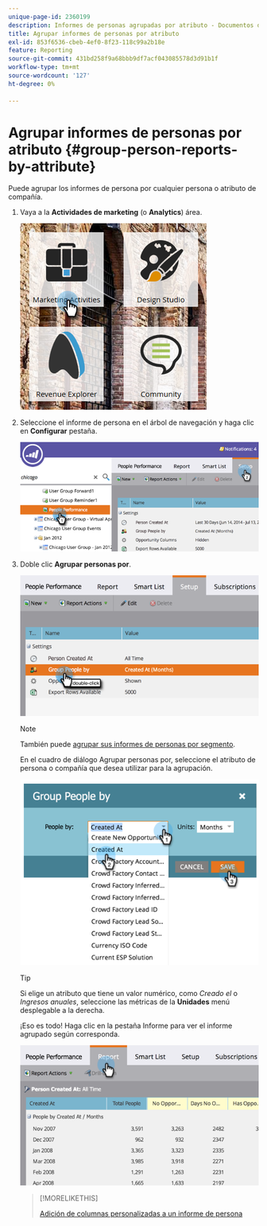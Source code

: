```yaml
---
unique-page-id: 2360199
description: Informes de personas agrupadas por atributo - Documentos de Marketo - Documentación del producto
title: Agrupar informes de personas por atributo
exl-id: 853f6536-cbeb-4ef0-8f23-118c99a2b18e
feature: Reporting
source-git-commit: 431bd258f9a68bbb9df7acf043085578d3d91b1f
workflow-type: tm+mt
source-wordcount: '127'
ht-degree: 0%

---
```


# Agrupar informes de personas por atributo {#group-person-reports-by-attribute}

Puede agrupar los informes de persona por cualquier persona o atributo de compañía.

1. Vaya a la **Actividades de marketing** (o **Analytics**) área.

   ![](assets/image2017-3-28-10-3a22-3a53.png)

1. Seleccione el informe de persona en el árbol de navegación y haga clic en **Configurar** pestaña.

   ![](assets/image2017-3-28-11-3a33-3a48.png)

1. Doble clic **Agrupar personas por**.

   ![](assets/image2017-3-28-11-3a34-3a5.png)

   >[!NOTE]
   >
   >También puede [agrupar sus informes de personas por segmento](/help/marketo/product-docs/personalization/segmentation-and-snippets/segmentation/group-person-reports-by-segment.md).

   En el cuadro de diálogo Agrupar personas por, seleccione el atributo de persona o compañía que desea utilizar para la agrupación.

   ![](assets/image2017-3-28-11-3a34-3a42.png)

   >[!TIP]
   >
   >Si elige un atributo que tiene un valor numérico, como _Creado el_ o _Ingresos anuales_, seleccione las métricas de la **Unidades** menú desplegable a la derecha.

   ¡Eso es todo! Haga clic en la pestaña Informe para ver el informe agrupado según corresponda.

   ![](assets/image2017-3-28-11-3a35-3a0.png)

   >[!MORELIKETHIS]
   >
   >[Adición de columnas personalizadas a un informe de persona](/help/marketo/product-docs/reporting/basic-reporting/editing-reports/add-custom-columns-to-a-person-report.md)
